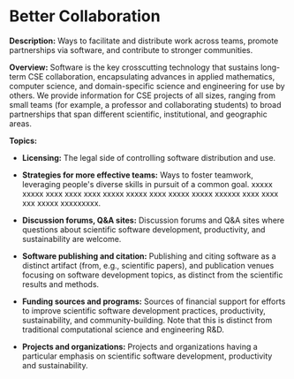 # Better Collaboration

**Description:**  Ways to facilitate and distribute work across teams, promote partnerships via software, and contribute to stronger communities.

**Overview:** Software is the key crosscutting technology that sustains long-term CSE collaboration, encapsulating advances in applied mathematics, computer science, and domain-specific science and engineering for use by others.  We provide information for CSE projects of all sizes, ranging from small teams (for example, a professor and collaborating students) to broad partnerships that span different scientific, institutional, and geographic areas.  

**Topics:**


- **Licensing:**
The legal side of controlling software distribution and use.  

<!---
   - [What Is Software Intellectual Property?](Topics/WhatIsSoftwareIntellectualProperty.md)
--->

- **Strategies for more effective teams:**
Ways to foster teamwork, leveraging people's diverse skills in pursuit of a common goal. xxxxx xxxxx xxxx xxxx xxxx xxxxx xxxxx xxxx xxxxx xxxxx xxxxxx xxxx xxxx xxx xxxxx xxxxxxxxx.

<!---
   - [What Are Strategies for More Effective Teams?](Topics/WhatAreStrategiesForMoreEffectiveTeams.md)  
--->

- **Discussion forums, Q&A sites:**
Discussion forums and Q&A sites where questions about scientific software development, productivity, and sustainability are welcome.

<!---
    - [What Are Discussion Forums and Q&A Sites for Better Scientific Software?](Topics/WhatAreDisussionForumsAndQASitesForBetterScientificSw.md)
--->

- **Software publishing and citation:**
Publishing and citing software as a distinct artifact (from, e.g., scientific papers), and publication venues focusing on software development topics, as distinct from the scientific results and methods.

<!---
    - [What Is Work on Software Publishing and Citation?](Topics/WhatIsWorkOnSwPublishingAndCitation.md)
--->

- **Funding sources and programs:**
Sources of financial support for efforts to improve scientific software development practices, productivity, sustainability, and community-building. Note that this is distinct from traditional computational science and engineering R&D.

<!---
    - [What Are Funding Sources and Programs Addressing Better Scientific Software?](Topics/WhatAreFundingSourcesAndProgramsAddressingBetterScientificSw.md)
--->

- **Projects and organizations:**
Projects and organizations having a particular emphasis on scientific software development, productivity and sustainability.

<!---
    - [What Are Projects and Organizations Addressing Better Scientific Software?](Topics/WhatAreProjectsAndOrganizationsAddressingBetterScientificSw.md)
--->

<!---
- **Coordination with stakeholders:**
Communicating with program managers, sponsors, and other stakeholders about project goals, progress, and impact.  xxxxx xxxxx xxxx xxxx xxxx xxxxx xxxxx xxxx xxxx xxxx xxxxx xxxxxx.


   - [What Is Coordination with Stakeholders?](Topics/WhatIsCoordinationWithStakeholders.md)  
--->

<!---
Category order: 5
--->
